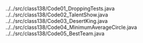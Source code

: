 ../../src/class138/Code01_DroppingTests.java
../../src/class138/Code02_TalentShow.java
../../src/class138/Code03_DesertKing.java
../../src/class138/Code04_MinimumAverageCircle.java
../../src/class138/Code05_BestTeam.java
